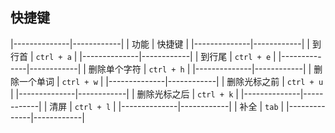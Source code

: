 ##  快捷键
|--------------|------------|
| 功能         | 快捷键     |
|--------------|------------|
| 到行首       | `ctrl + a` |
|--------------|------------|
| 到行尾       | `ctrl + e` |
|--------------|------------|
| 删除单个字符 | `ctrl + h` |
|--------------|------------|
| 删除一个单词 | `ctrl + w` |
|--------------|------------|
| 删除光标之前 | `ctrl + u` |
|--------------|------------|
| 删除光标之后 | `ctrl + k` |
|--------------|------------|
| 清屏         | `ctrl + l` |
|--------------|------------|
| 补全         | `tab`      |
|--------------|------------|


